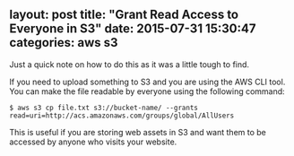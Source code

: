 layout: post
title:  "Grant Read Access to Everyone in S3"
date:   2015-07-31 15:30:47
categories: aws s3
---

Just a quick note on how to do this as it was a little tough to find.

If you need to upload something to S3 and you are using the AWS CLI tool. You can make the file readable by everyone using the following command:

```
$ aws s3 cp file.txt s3://bucket-name/ --grants read=uri=http://acs.amazonaws.com/groups/global/AllUsers
```

This is useful if you are storing web assets in S3 and want them to be accessed by anyone who visits your website.




